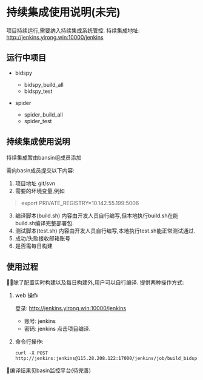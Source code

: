 # 持续集成使用说明(未完)
项目持续运行,需要纳入持续集成系统管控.
持续集成地址:
http://jenkins.yirong.win:10000/jenkins


## 运行中项目
+ bidspy
    + bidspy_build_all
    + bidspy_test
    
+ spider
    + spider_build_all
    + spider_test


## 持续集成使用说明
持续集成暂由bansin组成员添加

需向basin成员提交以下内容:

1. 项目地址 git/svn
2. 需要的环境变量,例如
>export PRIVATE_REGISTRY=10.142.55.199:5006

3. 编译脚本(build.sh) 内容由开发人员自行编写,但本地执行build.sh在能build.sh编译完整部署包.
4. 测试脚本(test.sh) 内容由开发人员自行编写,本地执行test.sh能正常测试通过.
5. 成功/失败接收邮箱账号
6. 是否需每日构建

## 使用过程
除了配置实时构建以及每日构建外,用户可以自行编译.
提供两种操作方式:
1. web 操作

    登录: http://jenkins.yirong.win:10000/jenkins
    + 账号: jenkins
    + 密码: jenkins
    点击项目编译.
2. 命令行操作:
    ~~~
    curl -X POST http://jenkins:jenkins@115.28.208.122:17000/jenkins/job/build_bidspy/build
    ~~~
 编译结果见basin监控平台(待完善)
 

